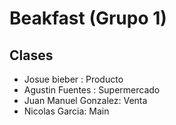 # Beakfast (Grupo 1)

## Clases

- Josue bieber : Producto
- Agustin Fuentes : Supermercado
- Juan Manuel Gonzalez: Venta
- Nicolas Garcia: Main